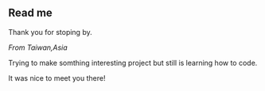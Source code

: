 ## Read me
Thank you for stoping by.

*From Taiwan,Asia*

Trying to make somthing interesting project but still is learning how to code.

It was nice to meet you there!


